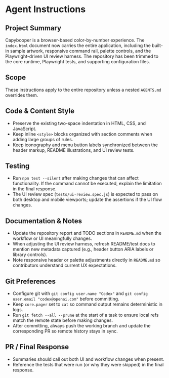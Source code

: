# Agent Instructions

## Project Summary
Capybooper is a browser-based color-by-number experience. The `index.html` document now carries the entire application,
including the built-in sample artwork, responsive command rail, palette controls, and the Playwright-driven UI review harness.
The repository has been trimmed to the core runtime, Playwright tests, and supporting configuration files.

## Scope
These instructions apply to the entire repository unless a nested `AGENTS.md` overrides them.

## Code & Content Style
- Preserve the existing two-space indentation in HTML, CSS, and JavaScript.
- Keep inline `<style>` blocks organized with section comments when adding large groups of rules.
- Keep iconography and menu button labels synchronized between the header markup, README illustrations, and UI review tests.

## Testing
- Run `npm test --silent` after making changes that can affect functionality. If the command cannot be executed, explain the limitation in the final response.
- The UI review spec (`tests/ui-review.spec.js`) is expected to pass on both desktop and mobile viewports; update the assertions if the UI flow changes.

## Documentation & Notes
- Update the repository report and TODO sections in `README.md` when the workflow or UI meaningfully changes.
- When adjusting the UI review harness, refresh README/test docs to mention new metadata captured (e.g., header button ARIA labels or library controls).
- Note responsive header or palette adjustments directly in `README.md` so contributors understand current UX expectations.

## Git Preferences
- Configure git with `git config user.name "Codex"` and `git config user.email "codex@openai.com"` before committing.
- Keep `core.pager` set to `cat` so command output remains deterministic in logs.
- Run `git fetch --all --prune` at the start of a task to ensure local refs match the remote state before making changes.
- After committing, always push the working branch and update the corresponding PR so remote history stays in sync.

## PR / Final Response
- Summaries should call out both UI and workflow changes when present.
- Reference the tests that were run (or why they were skipped) in the final response.
